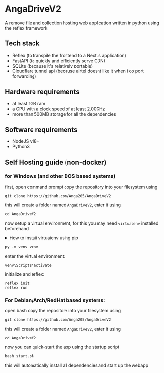 # AngaDriveV2

A remove file and collection hosting web application written in python using the reflex framework

## Tech stack
- Reflex (to transpile the frontend to a Next.js application)
- FastAPI (to quickly and efficiently serve CDN)
- SQLite (because it's relatively portable)
- Cloudflare tunnel api (because airtel doesnt like it when i do port forwarding)

## Hardware requirements
- at least 1GB ram
- a CPU with a clock speed of at least 2.00GHz
- more than 500MB storage for all the dependencies

## Software requirements

- NodeJS v18+
- Python3

## Self Hosting guide (non-docker)

### for Windows (and other DOS based systems)

first, open command prompt copy the repository into your filesystem using

```
git clone https://github.com/Anga205/AngaDriveV2
```
this will create a folder named `AngaDriveV2`, enter it using
```
cd AngaDriveV2
```
now setup a virtual environment, for this you may need `virtualenv` installed beforehand
<details>
<summary>How to install virtualenv using pip</summary>

To install virtualenv using pip, follow these steps:

1. Open your command prompt or terminal.
2. Run the following command to install virtualenv:
    ```
    pip install virtualenv
    ```
3. Wait for the installation to complete. Once it's done, you should see a success message.

</details>

```
py -m venv venv
```

enter the virtual environment:
```
venv\Scripts\activate
```
initialize and reflex:
```
reflex init
reflex run
```

### For Debian/Arch/RedHat based systems:

open bash copy the repository into your filesystem using

```
git clone https://github.com/Anga205/AngaDriveV2
```
this will create a folder named `AngaDriveV2`, enter it using
```
cd AngaDriveV2
```
now you can quick-start the app using the startup script
```
bash start.sh
```
this will automatically install all dependencies and start up the webapp
